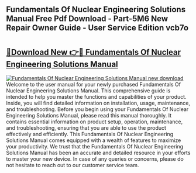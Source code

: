 ## Fundamentals Of Nuclear Engineering Solutions Manual Free Pdf Download - Part-5M6 New Repair Owner Guide - User Service Edition vcb7o

# <h2><a href="http://bc80081.oget.top/?id=Fundamentals+Of+Nuclear+Engineering+Solutions+Manual">🔗Download New 👉🔴 Fundamentals Of Nuclear Engineering Solutions Manual</a></h2>

[![Fundamentals Of Nuclear Engineering Solutions Manual new download](https://i.imgur.com/5g1atiW.png)](http://bc80081.oget.top/?id=Fundamentals+Of+Nuclear+Engineering+Solutions+Manual)
Welcome to the user manual for your newly purchased Fundamentals Of Nuclear Engineering Solutions Manual. This comprehensive guide is intended to help you master the functions and capabilities of your product. Inside, you will find detailed information on installation, usage, maintenance, and troubleshooting. Before you begin using your Fundamentals Of Nuclear Engineering Solutions Manual, please read this manual thoroughly. It contains essential information on product setup, operation, maintenance, and troubleshooting, ensuring that you are able to use the product effectively and efficiently. This Fundamentals Of Nuclear Engineering Solutions Manual comes equipped with a wealth of features to maximize your productivity. We trust that the Fundamentals Of Nuclear Engineering Solutions Manual has been an accurate and detailed resource in your efforts to master your new device. In case of any queries or concerns, please do not hesitate to reach out to our customer service team.
